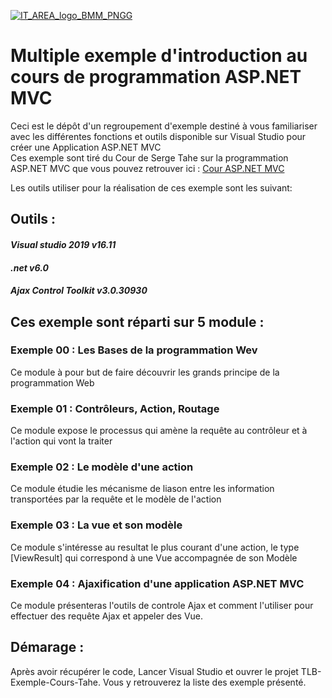 [![IT_AREA_logo_BMM_PNGG](https://user-images.githubusercontent.com/107033711/174778898-9c44aaee-eb70-4d38-b4b0-93c851e09c82.png)](https://sites.google.com/view/it-area/accueil)
# Multiple exemple d'introduction au cours de programmation ASP.NET MVC

Ceci est le dépôt d'un regroupement d'exemple destiné à vous familiariser avec les différentes fonctions et outils disponible sur Visual Studio pour créer une Application ASP.NET MVC  
Ces exemple sont tiré du Cour de Serge Tahe sur la programmation ASP.NET MVC que vous pouvez retrouver ici : [Cour ASP.NET MVC](https://sergetahe.com/cours-tutoriels-de-programmation/cours-tutoriel-asp-net-mvc-par-lexemple/)  

Les outils utiliser pour la réalisation de ces exemple sont les suivant:

## Outils :
#### _Visual studio 2019 v16.11_
#### _.net v6.0_
#### _Ajax Control Toolkit v3.0.30930_



## Ces exemple sont réparti sur 5 module :
### Exemple 00 : Les Bases de la programmation Wev
Ce module à pour but de faire découvrir les grands principe de la programmation Web
### Exemple 01 : Contrôleurs, Action, Routage
Ce module expose le processus qui amène la requête au contrôleur et à l'action qui vont la traiter
### Exemple 02 : Le modèle d'une action
Ce module étudie les mécanisme de liason entre les information transportées par la requête et le modèle de l'action
### Exemple 03 : La vue et son modèle
Ce module s'intéresse au resultat le plus courant d'une action, le type [ViewResult] qui correspond à une Vue accompagnée de son Modèle
### Exemple 04 : Ajaxification d'une application ASP.NET MVC
Ce module présenteras l'outils de controle Ajax et comment l'utiliser pour effectuer des requête Ajax et appeler des Vue.

## Démarage :
Après avoir récupérer le code,
Lancer Visual Studio et ouvrer le projet TLB-Exemple-Cours-Tahe. Vous y retrouverez la liste des exemple présenté.
